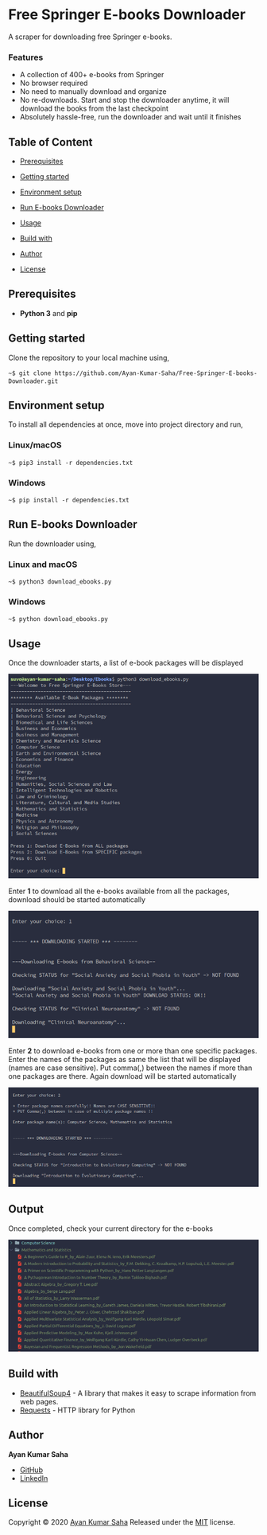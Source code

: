 # Free Springer E-books Downloader

A scraper for downloading free Springer e-books.

### Features
* A collection of 400+ e-books from Springer
* No browser required
* No need to manually download and organize
* No re-downloads. Start and stop the downloader anytime, it will download the books from the last checkpoint
* Absolutely hassle-free, run the downloader and wait until it finishes

## Table of Content

* [Prerequisites](#prerequisites)

* [Getting started](#getting-started)

* [Environment setup](#environment-setup)

* [Run E-books Downloader](#run-e-books-downloader)

* [Usage](#usage)

* [Build with](#build-with)

* [Author](#author)

* [License](#license)

## Prerequisites

* **Python 3** and **pip**  

## Getting started

Clone the repository to your local machine using,
 
```
~$ git clone https://github.com/Ayan-Kumar-Saha/Free-Springer-E-books-Downloader.git
```

## Environment setup

To install all dependencies at once, move into project directory and run,


### Linux/macOS 

```
~$ pip3 install -r dependencies.txt
```

### Windows
```
~$ pip install -r dependencies.txt
```

## Run E-books Downloader

Run the downloader using, 

### Linux and macOS

```
~$ python3 download_ebooks.py
```

### Windows

```
~$ python download_ebooks.py
```

## Usage

Once the downloader starts, a list of e-book packages will be displayed

<img src="images/user_interface.png">

Enter **1** to download all the e-books available from all the packages, download should be started automatically

<img src="images/user_choice_1.png">

Enter **2** to download e-books from one or more than one specific packages. Enter the names of the packages as same the list that will be displayed (names are case sensitive). Put comma(,) between the names if more than one packages are there. Again download will be started automatically

<img src="images/user_choice_2.png">

## Output

Once completed, check your current directory for the e-books

<img src="images/output.png">

## Build with

* [BeautifulSoup4](https://pypi.org/project/beautifulsoup4/) - A library that makes it easy to scrape information from web pages. 
* [Requests](https://requests.readthedocs.io/en/master/) - HTTP library for Python

## Author

**Ayan Kumar Saha**
* [GitHub](https://github.com/Ayan-Kumar-Saha)
* [LinkedIn](https://www.linkedin.com/in/ayankumarsaha/)

## License

Copyright © 2020 [Ayan Kumar Saha](https://github.com/Ayan-Kumar-Saha) Released under the [MIT](https://choosealicense.com/licenses/mit/) license.